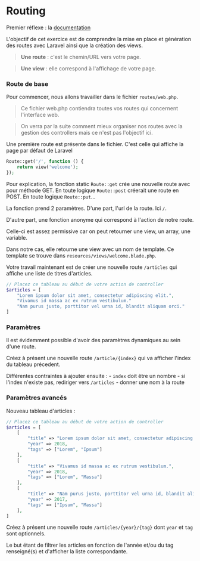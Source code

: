 # Routing

Premier réflexe : la [documentation](https://laravel.com/docs/master/routing) 

L'objectif de cet exercice est de comprendre la mise en place et génération des routes avec Laravel
ainsi que la création des views.

> **Une route** : c'est le chemin/URL vers votre page.

> **Une view** : elle correspond à l'affichage de votre page.


### Route de base

Pour commencer, nous allons travailler dans le fichier `routes/web.php`.

> Ce fichier web.php contiendra toutes vos routes qui concernent l'interface web.
 
> On verra par la suite comment mieux organiser nos routes avec la gestion des controllers mais ce n'est pas l'objectif ici.

Une première route est présente dans le fichier. C'est celle qui affiche la page par défaut de Laravel

```php
Route::get('/', function () {
    return view('welcome');
});
```

Pour explication, la fonction static `Route::get` crée une nouvelle route avec pour méthode GET.
En toute logique `Route::post` créerait une route en POST. En toute logique `Route::put`...

La fonction prend 2 paramètres. D'une part, l'url de la route. Ici `/`.

D'autre part, une fonction anonyme qui correspond à l'action de notre route.

Celle-ci est assez permissive car on peut retourner une view, un array, une variable.

Dans notre cas, elle retourne une view avec un nom de template. Ce template se trouve dans `resources/views/welcome.blade.php`.


Votre travail maintenant est de créer une nouvelle route `/articles` qui affiche une liste de titres d'articles.

```php
// Placez ce tableau au début de votre action de controller
$articles = [
    "Lorem ipsum dolor sit amet, consectetur adipiscing elit.",
    "Vivamus id massa ac ex rutrum vestibulum."
    "Nam purus justo, porttitor vel urna id, blandit aliquam orci."
]
```


### Paramètres

Il est évidemment possible d'avoir des paramètres dynamiques au sein d'une route.

Créez à présent une nouvelle route `/article/{index}` qui va afficher l'index du tableau précedent.

Différentes contraintes à ajouter ensuite :
    - `index` doit être un nombre
    - si l'index n'existe pas, rediriger vers `/articles`
    - donner une nom à la route
    
    
### Paramètres avancés

Nouveau tableau d'articles :

```php
// Placez ce tableau au début de votre action de controller
$articles = [
    [
        "title" => "Lorem ipsum dolor sit amet, consectetur adipiscing elit.",
        "year" => 2018,
        "tags" => ["Lorem", "Ipsum"]
    ],
    [
        "title" => "Vivamus id massa ac ex rutrum vestibulum.",
        "year" => 2018,
        "tags" => ["Lorem", "Massa"]
    ],
    [
        "title" => "Nam purus justo, porttitor vel urna id, blandit aliquam orci.",
        "year" => 2017,
        "tags" => ["Ipsum", "Massa"]
    ],
]
```

Créez à présent une nouvelle route `/articles/{year}/{tag}` dont `year` et `tag` sont optionnels.

Le but étant de filtrer les articles en fonction de l'année et/ou du tag renseigné(s) et d'afficher la liste correspondante.


